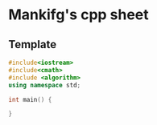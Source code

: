 # Mankifg's cpp sheet

## Template
```cpp
#include<iostream>
#include<cmath>
#include <algorithm>
using namespace std;

int main() {

}
```